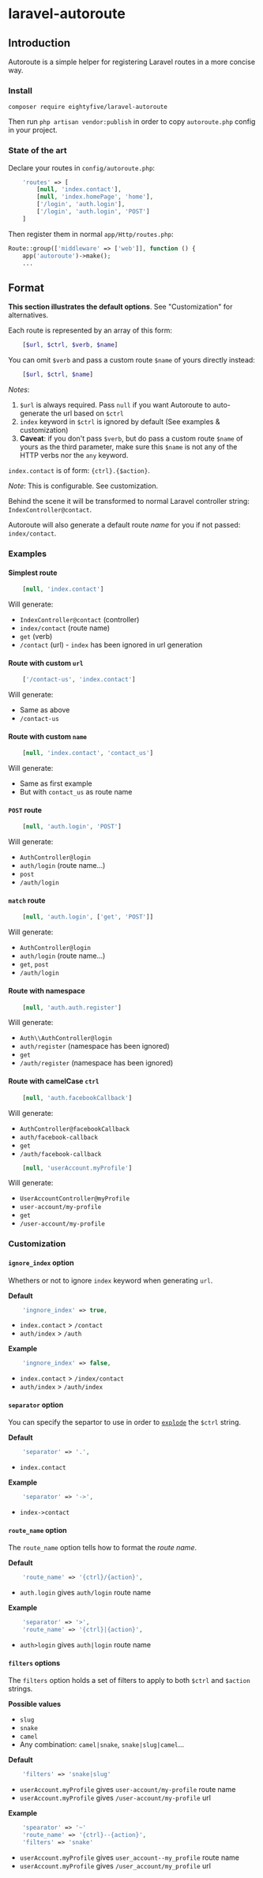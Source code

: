 # laravel-autoroute
## Introduction
Autoroute is a simple helper for registering Laravel routes in a more concise way.

### Install
```
composer require eightyfive/laravel-autoroute
```
Then run `php artisan vendor:publish` in order to copy `autoroute.php` config in your project.

### State of the art
Declare your routes in `config/autoroute.php`:
```php
    'routes' => [
        [null, 'index.contact'],
        [null, 'index.homePage', 'home'],
        ['/login', 'auth.login'],
        ['/login', 'auth.login', 'POST']
    ]
```

Then register them in normal `app/Http/routes.php`:
```php
Route::group(['middleware' => ['web']], function () {
    app('autoroute')->make();
    ...
```

## Format
**This section illustrates the default options**. See "Customization" for alternatives.

Each route is represented by an array of this form:
```php
    [$url, $ctrl, $verb, $name]
```
You can omit `$verb` and pass a custom route `$name` of yours directly instead:
```php
    [$url, $ctrl, $name]
```

_Notes_:
1. `$url` is always required. Pass `null` if you want Autoroute to auto-generate the url based on `$ctrl`
2. `index` keyword in `$ctrl` is ignored by default (See examples & customization)
3. **Caveat**: if you don't pass `$verb`, but do pass a custom route `$name` of yours as the third parameter, make sure this `$name` is not any of the HTTP verbs nor the `any` keyword.

`index.contact` is of form: `{ctrl}.{$action}`.

_Note_: This is configurable. See customization.

Behind the scene it will be transformed to normal Laravel controller string: `IndexController@contact`.

Autoroute will also generate a default route _name_ for you if not passed: `index/contact`.

### Examples
#### Simplest route
```php
    [null, 'index.contact']
```
Will generate:
- `IndexController@contact` (controller)
- `index/contact` (route name)
- `get` (verb)
- `/contact` (url) - `index` has been ignored in url generation

#### Route with custom `url`
```php
    ['/contact-us', 'index.contact']
```
Will generate:
- Same as above
- `/contact-us`

#### Route with custom `name`
```php
    [null, 'index.contact', 'contact_us']
```
Will generate:
- Same as first example
- But with `contact_us` as route name

#### `POST` route
```php
    [null, 'auth.login', 'POST']
```
Will generate:
- `AuthController@login`
- `auth/login` (route name...)
- `post`
- `/auth/login`


#### `match` route
```php
    [null, 'auth.login', ['get', 'POST']]
```
Will generate:
- `AuthController@login`
- `auth/login` (route name...)
- `get`, `post`
- `/auth/login`

#### Route with namespace
```php
    [null, 'auth.auth.register']
```
Will generate:
- `Auth\\AuthController@login`
- `auth/register` (namespace has been ignored)
- `get`
- `/auth/register`  (namespace has been ignored)

#### Route with camelCase `ctrl`
```php
    [null, 'auth.facebookCallback']
```
Will generate:
- `AuthController@facebookCallback`
- `auth/facebook-callback`
- `get`
- `/auth/facebook-callback`

```php
    [null, 'userAccount.myProfile']
```
Will generate:
- `UserAccountController@myProfile`
- `user-account/my-profile`
- `get`
- `/user-account/my-profile`

### Customization
#### `ignore_index` option
Whethers or not to ignore `index` keyword when generating `url`.

**Default**
```php
    'ingnore_index' => true,
```
- `index.contact` > `/contact`
- `auth/index` > `/auth`

**Example**
```php
    'ingnore_index' => false,
```
- `index.contact` > `/index/contact`
- `auth/index` > `/auth/index`

#### `separator` option
You can specify the separtor to use in order to [`explode`](http://php.net/manual/en/function.explode.php) the `$ctrl` string.

**Default**
```php
    'separator' => '.',
```
- `index.contact`

**Example**
```php
    'separator' => '->',
```
- `index->contact`

#### `route_name` option
The `route_name` option tells how to format the _route name_.

**Default**
```php
    'route_name' => '{ctrl}/{action}',
```
- `auth.login` gives `auth/login` route name

**Example**
```php
    'separator' => '>',
    'route_name' => '{ctrl}|{action}',
```
- `auth>login` gives `auth|login` route name

#### `filters` options
The `filters` option holds a set of filters to apply to both `$ctrl` and `$action` strings.

**Possible values**
- `slug`
- `snake`
- `camel`
- Any combination: `camel|snake`, `snake|slug|camel`...

**Default**
```php
    'filters' => 'snake|slug'
```
- `userAccount.myProfile` gives `user-account/my-profile` route name
- `userAccount.myProfile` gives `/user-account/my-profile` url

**Example**
```php
    'spearator' => '~'
    'route_name' => '{ctrl}--{action}',
    'filters' => 'snake'
```
- `userAccount.myProfile` gives `user_account--my_profile` route name
- `userAccount.myProfile` gives `/user_account/my_profile` url

